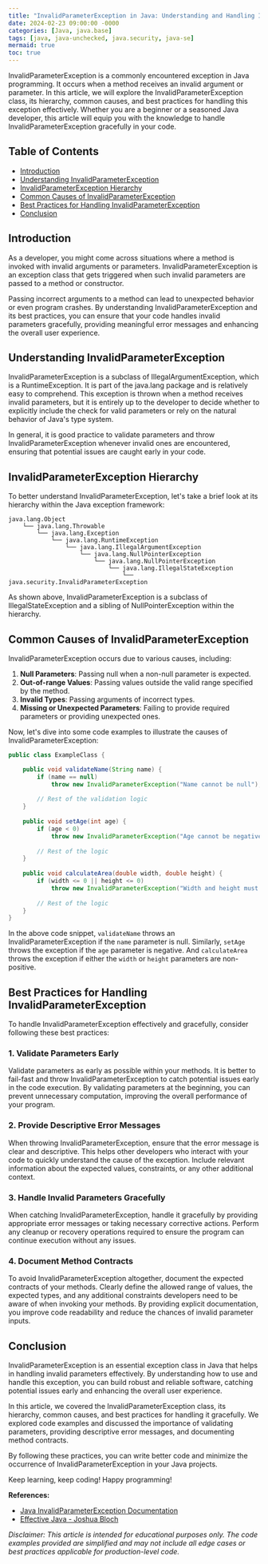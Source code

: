 ```yaml
---
title: "InvalidParameterException in Java: Understanding and Handling Invalid Parameters"
date: 2024-02-23 09:00:00 -0000
categories: [Java, java.base]
tags: [java, java-unchecked, java.security, java-se]
mermaid: true
toc: true
---
```



InvalidParameterException is a commonly encountered exception in Java programming. It occurs when a method receives an invalid argument or parameter. In this article, we will explore the InvalidParameterException class, its hierarchy, common causes, and best practices for handling this exception effectively. Whether you are a beginner or a seasoned Java developer, this article will equip you with the knowledge to handle InvalidParameterException gracefully in your code.

## Table of Contents
- [Introduction](#introduction)
- [Understanding InvalidParameterException](#understanding-invalidparameterexception)
- [InvalidParameterException Hierarchy](#invalidparameterexception-hierarchy)
- [Common Causes of InvalidParameterException](#common-causes-of-invalidparameterexception)
- [Best Practices for Handling InvalidParameterException](#best-practices-for-handling-invalidparameterexception)
- [Conclusion](#conclusion)

## Introduction
As a developer, you might come across situations where a method is invoked with invalid arguments or parameters. InvalidParameterException is an exception class that gets triggered when such invalid parameters are passed to a method or constructor.

Passing incorrect arguments to a method can lead to unexpected behavior or even program crashes. By understanding InvalidParameterException and its best practices, you can ensure that your code handles invalid parameters gracefully, providing meaningful error messages and enhancing the overall user experience.

## Understanding InvalidParameterException
InvalidParameterException is a subclass of IllegalArgumentException, which is a RuntimeException. It is part of the java.lang package and is relatively easy to comprehend. This exception is thrown when a method receives invalid parameters, but it is entirely up to the developer to decide whether to explicitly include the check for valid parameters or rely on the natural behavior of Java's type system.

In general, it is good practice to validate parameters and throw InvalidParameterException whenever invalid ones are encountered, ensuring that potential issues are caught early in your code.

## InvalidParameterException Hierarchy
To better understand InvalidParameterException, let's take a brief look at its hierarchy within the Java exception framework:

```
java.lang.Object
    └── java.lang.Throwable
        └── java.lang.Exception
            └── java.lang.RuntimeException
                └── java.lang.IllegalArgumentException
                    └── java.lang.NullPointerException
                        └── java.lang.NullPointerException
                            └── java.lang.IllegalStateException
                                └── java.security.InvalidParameterException
```

As shown above, InvalidParameterException is a subclass of IllegalStateException and a sibling of NullPointerException within the hierarchy.

## Common Causes of InvalidParameterException
InvalidParameterException occurs due to various causes, including:

1. **Null Parameters**: Passing null when a non-null parameter is expected.
2. **Out-of-range Values**: Passing values outside the valid range specified by the method.
3. **Invalid Types**: Passing arguments of incorrect types.
4. **Missing or Unexpected Parameters**: Failing to provide required parameters or providing unexpected ones.

Now, let's dive into some code examples to illustrate the causes of InvalidParameterException:

```java
public class ExampleClass {

    public void validateName(String name) {
        if (name == null)
            throw new InvalidParameterException("Name cannot be null");
        
        // Rest of the validation logic
    }
    
    public void setAge(int age) {
        if (age < 0)
            throw new InvalidParameterException("Age cannot be negative");
        
        // Rest of the logic
    }
    
    public void calculateArea(double width, double height) {
        if (width <= 0 || height <= 0)
            throw new InvalidParameterException("Width and height must be positive numbers");
        
        // Rest of the logic
    }
}
```

In the above code snippet, `validateName` throws an InvalidParameterException if the `name` parameter is null. Similarly, `setAge` throws the exception if the `age` parameter is negative. And `calculateArea` throws the exception if either the `width` or `height` parameters are non-positive.

## Best Practices for Handling InvalidParameterException
To handle InvalidParameterException effectively and gracefully, consider following these best practices:

### 1. Validate Parameters Early
Validate parameters as early as possible within your methods. It is better to fail-fast and throw InvalidParameterException to catch potential issues early in the code execution. By validating parameters at the beginning, you can prevent unnecessary computation, improving the overall performance of your program.

### 2. Provide Descriptive Error Messages
When throwing InvalidParameterException, ensure that the error message is clear and descriptive. This helps other developers who interact with your code to quickly understand the cause of the exception. Include relevant information about the expected values, constraints, or any other additional context.

### 3. Handle Invalid Parameters Gracefully
When catching InvalidParameterException, handle it gracefully by providing appropriate error messages or taking necessary corrective actions. Perform any cleanup or recovery operations required to ensure the program can continue execution without any issues.

### 4. Document Method Contracts
To avoid InvalidParameterException altogether, document the expected contracts of your methods. Clearly define the allowed range of values, the expected types, and any additional constraints developers need to be aware of when invoking your methods. By providing explicit documentation, you improve code readability and reduce the chances of invalid parameter inputs.

## Conclusion
InvalidParameterException is an essential exception class in Java that helps in handling invalid parameters effectively. By understanding how to use and handle this exception, you can build robust and reliable software, catching potential issues early and enhancing the overall user experience.

In this article, we covered the InvalidParameterException class, its hierarchy, common causes, and best practices for handling it gracefully. We explored code examples and discussed the importance of validating parameters, providing descriptive error messages, and documenting method contracts.

By following these practices, you can write better code and minimize the occurrence of InvalidParameterException in your Java projects.

Keep learning, keep coding! Happy programming!

**References:**
- [Java InvalidParameterException Documentation](https://docs.oracle.com/en/java/javase/14/docs/api/java.base/java/security/InvalidParameterException.html)
- [Effective Java - Joshua Bloch](https://www.amazon.com/Effective-Java-Joshua-Bloch-ebook/dp/B078H61SCH)

*Disclaimer: This article is intended for educational purposes only. The code examples provided are simplified and may not include all edge cases or best practices applicable for production-level code.*